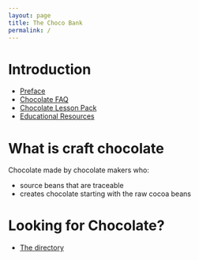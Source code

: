 ```yaml
---
layout: page
title: The Choco Bank
permalink: /
---
```


# Introduction

* [Preface]()
* [Chocolate FAQ]()
* [Chocolate Lesson Pack]()
* [Educational Resources]()

# What is craft chocolate

Chocolate made by chocolate makers who:

* source beans that are traceable
* creates chocolate starting with the raw cocoa beans

# Looking for Chocolate?

* [The directory](https://danielge.notion.site/78dd55a561ef43bc8a6354e1636bad91?v=8d6197d9600f48f1ae2211ae162071ad)
